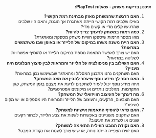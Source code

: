 <div dir="rtl">
    <strong>תיכנון בדיקות משחק - שאלות PlayTest:</strong>
    <ol>
        <li>
            <strong>האם הרגשת שהמשחק מאוזן מבחינת רמת הקושי?</strong><br>
            באילו שלבים רמת הקושי הייתה מאתגרת אך הוגנת, והאם היו שלבים שהרגישו קלים מדי או קשים מדי?
        </li>
        <li>
            <strong>כמה רמות במשחק לדעתך צריך להיות?</strong><br>
            מהו מספר הרמות שיספקו חוויית משחק מספקת ומאתגרת?
        </li>
        <li>
            <strong>האם היית משנה משהו במיקום של הלייזר או באופן שבו משתמשים במראות?</strong><br>
            האם יש צורך לאפשר התאמה נוספת במיקום הלייזר או להוסיף אפשרויות לשליטה במראות?
        </li>
        <li>
            <strong>האם השילוב בין מניפולציה על הלייזר והמראות לבין פיצוץ הבלונים היה מעניין?</strong><br>
            האם השחקנים נהנו מתכנון המסלול ומהאתגר שבשימוש נכון במראות?
        </li>
        <li>
            <strong>האם חסר לך מידע נוסף שיעזור להבין את מצב המשחק?</strong><br>
            איזה מידע נוסף יכול לעזור לשחקנים לדעת את מצבם בזמן המשחק, כגון התקדמות, מהלכים נותרים או מיקומים אסטרטגיים?
        </li>
        <li>
            <strong>מה דעתך על העיצוב הוויזואלי של המשחק?</strong><br>
            האם הצבעים, הרקעים, והעיצוב של הלייזר והמראות היו מספקים או יש מקום לשיפור?
        </li>
        <li>
            <strong>האם כדאי להוסיף התאמות אישיות למשחק?</strong><br>
            האם שחקנים מעוניינים באפשרות לשנות את צבע הלייזר, לבחור רקעים שונים או לשדרג את העיצוב?
        </li>
        <li>
            <strong>האם נקודת המבט העילית התאימה למשחק?</strong><br>
            האם זווית הצפייה הייתה נוחה, או שיש צורך לשנות את נקודת המבט?
        </li>
    </ol>
</div>
